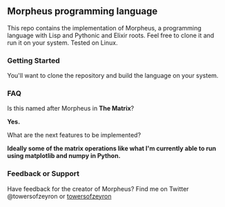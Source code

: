 ## Morpheus programming language

This repo contains the implementation of Morpheus, a programming language with Lisp and Pythonic and Elixir roots. Feel free to clone it and run it on your system. Tested on Linux.

### Getting Started

You'll want to clone the repository and build the language on your system.

### FAQ

Is this named after Morpheus in **The Matrix**?

__Yes.__

What are the next features to be implemented?

__Ideally some of the matrix operations like what I'm currently able to run using **matplotlib** and **numpy** in Python.__

### Feedback or Support

Have feedback for the creator of Morpheus? Find me on Twitter @towersofzeyron or
[towersofzeyron](http://towersofzeyron.com)
